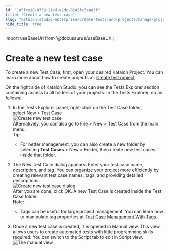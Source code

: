```yaml
---
id: "1a5fce10-0739-11ed-a2dc-0242fe3e4a3f"
title: "Create a new test case"
slug: "katalon-studio-enterprise/create-tests-and-projects/manage-projects/create-test-case/create-a-new-test-case"
hide_title: true
---
```

import useBaseUrl from '@docusaurus/useBaseUrl';


# <a id="task-43" class="anchor_top_offset"/><a id="ariaid-title1" class="anchor_top_offset"/>Create a new test case

<section xmlns="http://www.w3.org/1999/xhtml" className="section context">   <p className="p">To create a new Test Case, first, open your desired Katalon Project. You can learn more about how to create projects at: <a className="xref" href="/docs/katalon-studio-enterprise/create-tests-and-projects/manage-projects/manage-test-project#task-1224">Create test project</a>.</p>   <p className="p">On the right side of Katalon Studio, you can see the&nbsp;<span className="ph uicontrol">Tests Explorer</span>&nbsp;section containing access to all folders of your projects. In the&nbsp;<span className="ph uicontrol">Tests Explorer</span>, do as follows:</p> </section> 
<ol xmlns="http://www.w3.org/1999/xhtml" className="ol steps"><li className="li step stepexpand"><span className="ph cmd">In the <span className="ph uicontrol">Tests Explorer</span> panel, right-click on the&nbsp;<span className="ph uicontrol">Test Case</span>&nbsp;folder, select&nbsp;<span className="ph uicontrol">New</span> &gt; <span className="ph uicontrol">Test Case</span></span><div className="itemgroup info"><img className="image" width={500} src={useBaseUrl("/f3e5cc80-0738-11ed-a2dc-0242fe3e4a3f.png")} alt="Create new test case" /></div><div className="itemgroup info">Alternatively, you can also go to  <span className="ph uicontrol">File</span> &gt;  <span className="ph uicontrol">New</span> &gt;  <span className="ph uicontrol">Test Case</span> from the main menu.</div><div className="itemgroup info"><div className="note tip note_tip"><span className="note__title">Tip:</span> <ul className="ul"><li className="li"><p className="p">For better management, you can also create a new folder by selecting&nbsp;<strong className="ph b"><span className="ph uicontrol">Test Cases</span></strong> &gt; <span className="ph uicontrol">New</span> &gt; <span className="ph uicontrol">Folder</span>, then create new test cases inside that folder.</p></li></ul></div></div></li><li className="li step stepexpand"><span className="ph cmd">The&nbsp;<span className="ph uicontrol">New Test Case</span>&nbsp;dialog appears. Enter your test case name, description, and tag. You can organize your project more efficiently by creating relevant test case names, tags, and providing detailed descriptions.</span><div className="itemgroup info"><img className="image" width={500} src={useBaseUrl("/1a679640-0739-11ed-a2dc-0242fe3e4a3f.png")} alt="Create new test case dialog" /></div><div className="itemgroup stepresult">       <div className="p">After you are done, click&nbsp;<span className="ph uicontrol">OK</span>. A new Test Case is created inside the&nbsp;<span className="ph uicontrol">Test Case</span>&nbsp;folder.<div className="note note note_note"><span className="note__title">Note:</span>            <ul className="ul"><li className="li">               <p className="p">Tags can be useful for large project management. You can learn how to manipulate tag properties at&nbsp;<a className="xref" href="/docs/katalon-studio-enterprise/extend-katalon-studio/katalon-studio-plugins/test-case-management-with-tags">Test Case Management With Tags</a>.</p>             </li></ul>         </div></div>     </div></li><li className="li step stepexpand"><span className="ph cmd">Once a new test case is created, it is opened in&nbsp;<span className="ph uicontrol">Manual</span>&nbsp;view. This view allows users to create automated tests with little programming skills required. You can switch to the&nbsp;<span className="ph uicontrol">Script</span>&nbsp;tab to edit in Script view.</span><div className="itemgroup info"><img className="image" src={useBaseUrl("/0fbf77d0-0739-11ed-a2dc-0242fe3e4a3f.png")} alt="The manual view" /></div></li></ol> 
